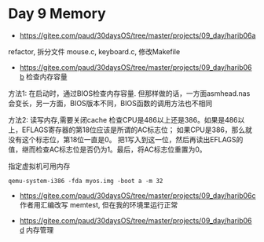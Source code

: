 # Day 9 Memory

- https://gitee.com/paud/30daysOS/tree/master/projects/09_day/harib06a

refactor, 拆分文件 mouse.c, keyboard.c, 修改Makefile


- https://gitee.com/paud/30daysOS/tree/master/projects/09_day/harib06b
检查内存容量

方法1: 在启动时，通过BIOS检查内存容量. 但那样做的话，一方面asmhead.nas会变长，另一方面，BIOS版本不同，BIOS函数的调用方法也不相同


方法2: 读写内存,需要关闭cache
检查CPU是486以上还是386。如果是486以上，EFLAGS寄存器的第18位应该是所谓的AC标志位；
如果CPU是386，那么就没有这个标志位，第18位一直是0。
把1写入到这一位，然后再读出EFLAGS的值，继而检查AC标志位是否仍为1。最后，将AC标志位重置为0。

指定虚拟机可用内存
```
qemu-system-i386 -fda myos.img -boot a -m 32
```
- https://gitee.com/paud/30daysOS/tree/master/projects/09_day/harib06c
作者用汇编改写 memtest, 但在我的环境里运行正常


- https://gitee.com/paud/30daysOS/tree/master/projects/09_day/harib06d
内存管理




